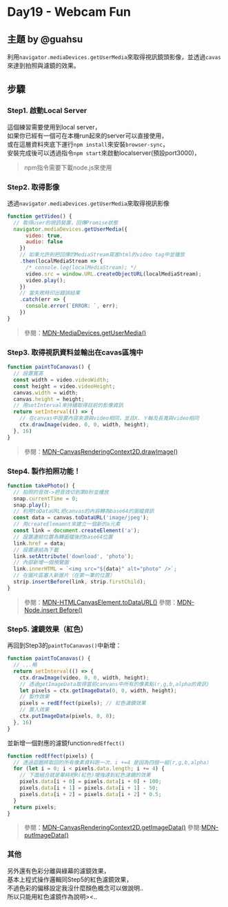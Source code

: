 # Day19 - Webcam Fun

## **主題** by @guahsu
利用`navigator.mediaDevices.getUserMedia`來取得視訊鏡頭影像，並透過`cavas`來達到拍照與濾鏡的效果。

## **步驟**
### Step1. 啟動Local Server
這個練習需要使用到local server，  
如果你已經有一個可在本機run起來的server可以直接使用，  
或在這層資料夾底下運行`npm install`來安裝`browser-sync`，  
安裝完成後可以透過指令`npm start`來啟動localserver(預設port3000)，  
>npm指令需要下載node.js來使用

### Step2. 取得影像
透過`navigator.mediaDevices.getUserMedia`來取得視訊影像
```javascript
function getVideo() {
  // 取得user的視訊裝置，回傳Promise狀態
  navigator.mediaDevices.getUserMedia({
      video: true,
      audio: false
    })
    // 如果允許則把回傳的MediaStream寫進html的video tag中並播放
    .then(localMediaStream => {
      /* console.log(localMediaStream); */
      video.src = window.URL.createObjectURL(localMediaStream);
      video.play();
    })
    // 當失敗時印出錯誤結果
    .catch(err => {
      console.error(`ERROR: `, err);
    })
}
```
>參閱：[MDN-MediaDevices.getUserMedia()](https://developer.mozilla.org/en-US/docs/Web/API/MediaDevices/getUserMedia)

### Step3. 取得視訊資料並輸出在cavas區塊中
```javascript
function paintToCanavas() {
  // 設置寬高
  const width = video.videoWidth;
  const height = video.videoHeight;
  canvas.width = width;
  canvas.height = height;
  // 用setInterval來持續取得目前的影像資訊
  return setInterval(() => {
    // 在canvas中設置內容來源與video相同，並且X、Ｙ軸及長寬與video相同
    ctx.drawImage(video, 0, 0, width, height);
  }, 16)
}
```
>參閱：[MDN-CanvasRenderingContext2D.drawImage()](https://developer.mozilla.org/en-US/docs/Web/API/CanvasRenderingContext2D/drawImage)

### Step4. 製作拍照功能！
```javascript
function takePhoto() {
  // 拍照的音效->把音效切到第0秒並播放
  snap.currentTime = 0;
  snap.play();
  // 利用toDataURL把canvas的內容轉為base64的圖檔資訊
  const data = canvas.toDataURL('image/jpeg');
  // 用createElemamnt來建立一個新的a元素
  const link = document.createElement('a');
  // 設置連結位置為轉圖檔後的base64位置
  link.href = data;
  // 設置連結為下載
  link.setAttribute('download', 'photo');
  // 內部新增一個預覽圖
  link.innerHTML = `<img src="${data}" alt="photo" />`;
  // 在圖片區塞入新圖片（在第一筆的位置）
  strip.insertBefore(link, strip.firstChild);
}
```
>參閱：[MDN-HTMLCanvasElement.toDataURL()](https://developer.mozilla.org/en-US/docs/Web/API/HTMLCanvasElement/toDataURL)
>參閱：[MDN-Node.insert Before()](https://developer.mozilla.org/en-US/docs/Web/API/Node/insertBefore)

### Step5. 濾鏡效果（紅色）
再回到Step3的`paintToCanavas()`中新增：
```javascript
function paintToCanavas() {
  // ...略
  return setInterval(() => {
    ctx.drawImage(video, 0, 0, width, height);
    // 透過getImageData取得當前canvans中所有的像素點(r,g,b,alpha的資訊)
    let pixels = ctx.getImageData(0, 0, width, height);
    // 製作效果
    pixels = redEffect(pixels); // 紅色濾鏡效果
    // 置入效果
    ctx.putImageData(pixels, 0, 0);
  }, 16)
}
```
並新增一個對應的濾鏡function`redEffect()`
```javascript
function redEffect(pixels) {
  // 透過迴圈將取回的所有像素資料跑一次，i +=4 是因為四個一組(r,g,b,alpha）
  for (let i = 0; i < pixels.data.length; i += 4) {
    // 下面組合就是單純把R(紅色)增強達到紅色濾鏡的效果
    pixels.data[i + 0] = pixels.data[i + 0] + 100;
    pixels.data[i + 1] = pixels.data[i + 1] - 50;
    pixels.data[i + 2] = pixels.data[i + 2] * 0.5;
  }
  return pixels;
}
```
>參閱：[MDN-CanvasRenderingContext2D.getImageData()](https://developer.mozilla.org/en-US/docs/Web/API/CanvasRenderingContext2D/getImageData)
>參閱:[MDN-putImageData()](https://developer.mozilla.org/en-US/docs/Web/API/CanvasRenderingContext2D/putImageData)

### 其他
另外還有色彩分離與綠幕的濾鏡效果，  
基本上程式操作邏輯同Step5的紅色濾鏡效果，  
不過色彩的偏移設定我沒什麼顏色概念可以做說明..  
所以只能用紅色濾鏡作為說明><..
